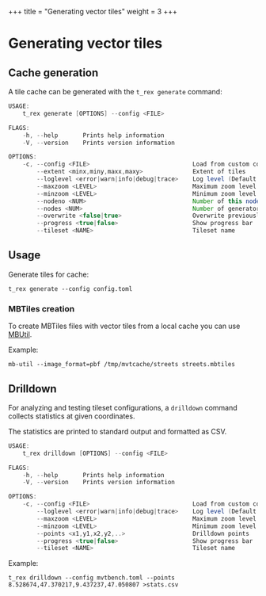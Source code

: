 +++
title = "Generating vector tiles"
weight = 3
+++

Generating vector tiles
=======================

Cache generation
----------------

A tile cache can be generated with the `t_rex generate` command:

```java
USAGE:
    t_rex generate [OPTIONS] --config <FILE>

FLAGS:
    -h, --help       Prints help information
    -V, --version    Prints version information

OPTIONS:
    -c, --config <FILE>                             Load from custom config file
        --extent <minx,miny,maxx,maxy>              Extent of tiles
        --loglevel <error|warn|info|debug|trace>    Log level (Default: info)
        --maxzoom <LEVEL>                           Maximum zoom level
        --minzoom <LEVEL>                           Minimum zoom level
        --nodeno <NUM>                              Number of this nodes (0 <= n < nodes)
        --nodes <NUM>                               Number of generator nodes
        --overwrite <false|true>                    Overwrite previously cached tiles
        --progress <true|false>                     Show progress bar
        --tileset <NAME>                            Tileset name
```

Usage
-----

Generate tiles for cache:

    t_rex generate --config config.toml


### MBTiles creation

To create MBTiles files with vector tiles from a local cache you can use [MBUtil](https://github.com/mapbox/mbutil).

Example:

    mb-util --image_format=pbf /tmp/mvtcache/streets streets.mbtiles


Drilldown
---------

For analyzing and testing tileset configurations, a `drilldown` command collects statistics at given coordinates.

The statistics are printed to standard output and formatted as CSV.

```java
USAGE:
    t_rex drilldown [OPTIONS] --config <FILE>

FLAGS:
    -h, --help       Prints help information
    -V, --version    Prints version information

OPTIONS:
    -c, --config <FILE>                             Load from custom config file
        --loglevel <error|warn|info|debug|trace>    Log level (Default: info)
        --maxzoom <LEVEL>                           Maximum zoom level
        --minzoom <LEVEL>                           Minimum zoom level
        --points <x1,y1,x2,y2,..>                   Drilldown points
        --progress <true|false>                     Show progress bar
        --tileset <NAME>                            Tileset name
```

Example:

    t_rex drilldown --config mvtbench.toml --points 8.528674,47.370217,9.437237,47.050807 >stats.csv

